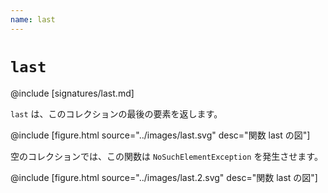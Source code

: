 ```yaml
---
name: last
---
```


# `last`

@include [signatures/last.md]

`last` は、このコレクションの最後の要素を返します。

@include [figure.html source="../images/last.svg" desc="関数 last の図"]

空のコレクションでは、この関数は `NoSuchElementException` を発生させます。

@include [figure.html source="../images/last.2.svg" desc="関数 last の図"]

